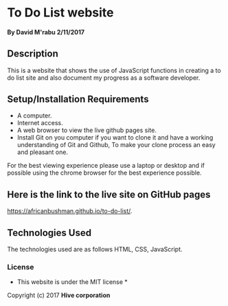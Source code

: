 # To Do List website

#### By **David M'rabu** 2/11/2017

## Description

This is a website that shows the use of JavaScript functions in creating a to do list site and also document my progress as a software developer.

## Setup/Installation Requirements

* A computer.
* Internet access.
* A web browser to view the live github pages site.
* Install Git on you computer if you want to clone it and have a working understanding of Git and Github, To make your clone process an easy and pleasant one.

For the best viewing experience please use a laptop or desktop and if possible using the chrome browser for the best experience possible.

## Here is the link to the live site on GitHub pages

https://africanbushman.github.io/to-do-list/.

## Technologies Used

The technologies used are as follows HTML, CSS, JavaScript.

### License

* This website is under the MIT license *

Copyright (c) 2017 **Hive corporation**

